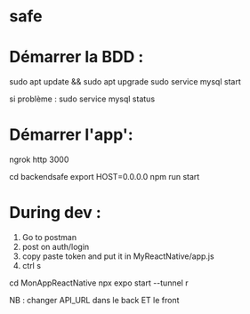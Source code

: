 # safe

# Démarrer la BDD :

sudo apt update && sudo apt upgrade
sudo service mysql start

si problème :
sudo service mysql status

# Démarrer l'app':

ngrok http 3000

cd backendsafe
export HOST=0.0.0.0
npm run start

# During dev :

1. Go to postman
2. post on auth/login
3. copy paste token and put it in MyReactNative/app.js
4. ctrl s

cd MonAppReactNative
npx expo start --tunnel
r

NB : changer API_URL dans le back ET le front
